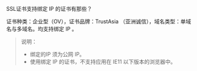 SSL证书支持绑定 IP 的证书有那些？

证书种类：企业型（OV），证书品牌：TrustAsia （亚洲诚信），域名类型：单域名与多域名。均支持绑定 IP 。

> 说明：
> - 绑定的IP 须为公网 IP。
> - 使用绑定 IP 的证书，不支持应用在 IE11 以下版本的浏览器中。


